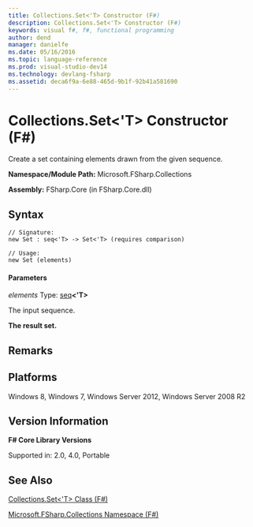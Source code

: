 ```yaml
---
title: Collections.Set<'T> Constructor (F#)
description: Collections.Set<'T> Constructor (F#)
keywords: visual f#, f#, functional programming
author: dend
manager: danielfe
ms.date: 05/16/2016
ms.topic: language-reference
ms.prod: visual-studio-dev14
ms.technology: devlang-fsharp
ms.assetid: deca6f9a-6e88-465d-9b1f-92b41a581690 
---
```


# Collections.Set<'T> Constructor (F#)

Create a set containing elements drawn from the given sequence.

**Namespace/Module Path:** Microsoft.FSharp.Collections

**Assembly:** FSharp.Core (in FSharp.Core.dll)


## Syntax

```
// Signature:
new Set : seq<'T> -> Set<'T> (requires comparison)

// Usage:
new Set (elements)
```

#### Parameters
*elements*
Type: [seq](https://msdn.microsoft.com/library/2f0c87c6-8a0d-4d33-92a6-10d1d037ce75)**&lt;'T&gt;**


The input sequence.



**The result set.**
## Remarks

## Platforms
Windows 8, Windows 7, Windows Server 2012, Windows Server 2008 R2


## Version Information
**F# Core Library Versions**

Supported in: 2.0, 4.0, Portable




## See Also
[Collections.Set&#60;'T&#62; Class &#40;F&#35;&#41;](Collections.Set%5B%27T%5D-Class-%5BFSharp%5D.md)

[Microsoft.FSharp.Collections Namespace &#40;F&#35;&#41;](Microsoft.FSharp.Collections-Namespace-%5BFSharp%5D.md)

